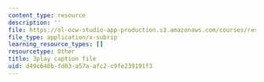 ```yaml
---
content_type: resource
description: ''
file: https://ol-ocw-studio-app-production.s3.amazonaws.com/courses/res-ll-005-mathematics-of-big-data-and-machine-learning-january-iap-2020/d49c648bfd03a57aafc2c9fe239191f3_pHOPafutFSo.srt
file_type: application/x-subrip
learning_resource_types: []
resourcetype: Other
title: 3play caption file
uid: d49c648b-fd03-a57a-afc2-c9fe239191f3
---
```

